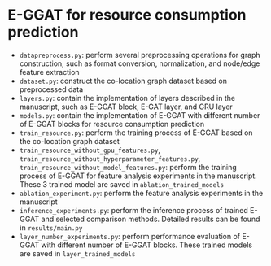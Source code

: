 # E-GGAT for resource consumption prediction
- `datapreprocess.py`: perform several preprocessing operations for graph construction, such as format conversion, normalization, and node/edge feature extraction
- `dataset.py`: construct the co-location graph dataset based on preprocessed data
- `layers.py`: contain the implementation of layers described in the manuscript, such as E-GGAT block, E-GAT layer, and GRU layer
- `models.py`: contain the implementation of E-GGAT with different number of E-GGAT blocks for resource consumption prediction
- `train_resource.py`: perform the training process of E-GGAT based on the co-location graph dataset
- `train_resource_without_gpu_features.py`, `train_resource_without_hyperparameter_features.py`, `train_resource_without_model_features.py`: perform the training process of E-GGAT for feature analysis experiments in the manuscript. These 3 trained model are saved in `ablation_trained_models`
- `ablation_experiment.py`: perform the feature analysis experiments in the manuscript
- `inference_experiments.py`: perform the inference process of trained E-GGAT and selected comparison methods. Detailed results can be found in `results/main.py`
- `layer_number_experiments.py`: perform performance evaluation of E-GGAT with different number of E-GGAT blocks. These trained models are saved in `layer_trained_models`
